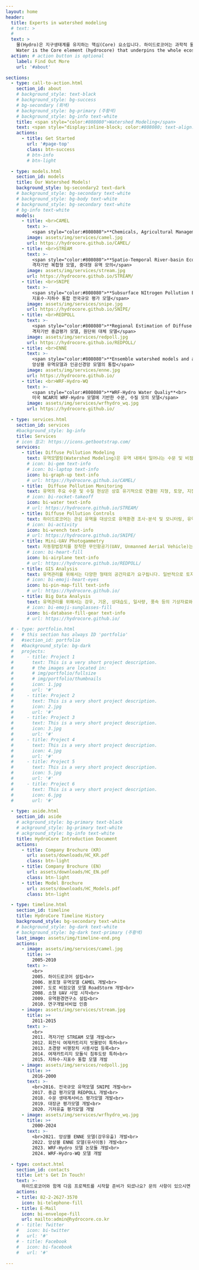 ```yaml
---
layout: home
header:
  title: Experts in watershed modeling
  # text: >
  #   
  text: >
    물(Hydro)은 지구생태계를 유지하는 핵심(Core) 요소입니다. 하이드로코어는 과학적 물관리를 위해 다양한 시공간 규모에 적용 가능한 유역모델을 독자적으로 개발하고 이를 연구사업에 적용하고 있습니다.<br><br>
    Water is the Core element (hydrocore) that underpins the whole ecosystem of the Earth. HydroCore develops watershed models applicable at various spatial and temporal scales and applies them to research projects for scientific water management.
  action: # action button is optional
    label: Find Out More
    url: '#about'

sections:
  - type: call-to-action.html
    section_id: about
    # background_style: text-black
    # background_style: bg-success 
    # bg-secondary (회색)
    # background_style: bg-primary (주황색)
    # background_style: bg-info text-white
    title: <span style="color:#808080">Watershed Modeling</span>
    text: <span style="display:inline-block; color:#808080; text-align:left">물은 지구상의 모든 생물에게 없어서는 안될 필수 생존 요소입니다. 그러나 우리 주변에 있는 하천이나 호수의 물은 자연의 균형을 도외시한 인간 활동으로 인해 본래의 모습을 많이 잃어가고 있습니다. 더욱이 최근에는 기후변화와 무분별한 개발로 인해 자연의 물 순환과정이 왜곡되어 홍수, 건천, 수질오염 및 수생태계 교란 등의 현상이 빈번하게 발생하고 있습니다.<br><br>유역모델은 유역 내에서 발생하는 수문현상과 이와 연관된 오염물질 거동 양상을 수학적으로 표현한 컴퓨터 모의 도구입니다.유역모델은 유역관리를 위해 사용되는 과학적 도구로 유역모델을 이용하여 우리는 유역에서 일어나는 수문현상과 오염부하의 시공간적 분포 특성을 정밀하게 이해할 수 있습니다.</span><br><br><span style="display:inline-block; color:#808080; font-size:1.7em">**HydroCore**</span><br><br><span style="display:inline-block; color:#808080; text-align:left">하이드로코어는 지난 20여 년의 시간동안 독자적으로 국내 유역환경 특성을 반영한 CAMEL, STREAM 등 다수의 유역모델을 개발하여 왔습니다. 하이드로코어에서 개발한 유역모델은 다음의 특징을 갖고 있습니다.<br><br>- 정방형 격자로 유역을 분할합니다.<br>- 격자는 수직방향으로 토양층과 대수층으로 구성됩니다.<br>- 탄소를 명시적으로 모의합니다.<br>- 탄소, 질소, 인은 입자크기에 따라 용존성, 입자성으로 구분하고 분해속도에 따라 생분해성, 난분해성으로 구분합니다.<br>- 유사는 입도크기에 따라 clay, silt, fine sand, coarse sand 등으로 구분하여 모의합니다.<br>- 논둑과 물꼬에 의한 유출 제어를 모의합니다.<br>-벼의 생육 시기에 때른 관개를 모의합니다.<br>- 도시지역 불투수지표면에서의 강우유출과 오염물질 축적을 모의합니다. <br>- 도시지역의 분류식, 합류식 관망시스템과 차집, 월류를 모의합니다.<br><br>하이드로코어는 연구지역의 환경특성과 연구목적에 적합한 최적의 유역모델을 제공합니다. 이를 통해 환경 변화에 따른 미래의 수문, 수질 변동성을 예측하고 유역 특성에 따른 최적의 관리 방안을 과학적으로 제시하고 있습니다.</span>
    actions:
      - title: Get Started
        url: '#page-top'
        class: btn-success 
        # btn-info
        # btn-light

  - type: models.html
    section_id: models
    title: Our Watershed Models!
    background_style: bg-secondary2 text-dark
    # background_style: bg-secondary text-white
    # background_style: bg-body text-white
    # background_style: bg-secondary text-white
    # bg-info text-white
    models:
      - title: <br>CAMEL
        text: >-
          <span style="color:#808080">**Chemicals, Agricultural Management and Erosion Losses**<br>분포형 모델, 소유역 상세 모의</span>
        image: assets/img/services/camel.jpg
        url: https://hydrocore.github.io/CAMEL/
      - title: <br>STREAM
        text: >- 
          <span style="color:#808080">**Spatio-Temporal River-basin Eco-hydrology Analysis Model**<br>
          격자기반 복합형 모델, 중대형 유역 모의</span>
        image: assets/img/services/stream.jpg
        url: https://hydrocore.github.io/STREAM/
      - title: <br>SNIPE
        text: >- 
          <span style="color:#808080">**Subsurface NItrogen Pollution Evaluation**<br>
          지표수-지하수 통합 전국규모 평가 모델</span>
        image: assets/img/services/snipe.jpg
        url: https://hydrocore.github.io/SNIPE/
      - title: <br>REDPOLL
        text: >- 
          <span style="color:#808080">**Regional Estimation of Diffuse POLlution Loads**<br>
          격자기반 중급평가 모델, 원단위 대체 모델</span>
        image: assets/img/services/redpoll.jpg
        url: https://hydrocore.github.io/REDPOLL/
      - title: <br>ENNE
        text: >- 
          <span style="color:#808080">**Ensemble watershed models and artificial Neural Network for Environment estimation**<br>
          앙상블 유역모델과 인공신경망 모델의 통합</span>
        image: assets/img/services/enne.jpg
        url: https://hydrocore.github.io/
      - title: <br>WRF-Hydro-WQ
        text: >- 
          <span style="color:#808080">**WRF-Hydro Water Qualiy**<br>
          미국 NCAR의 WRF-Hydro 모델에 기반한 수문, 수질 모의 모델</span>
        image: assets/img/services/wrfhydro_wq.jpg
        url: https://hydrocore.github.io/

  - type: services.html
    section_id: services
    #background_style: bg-info
    title: Services
    # icon 참고: https://icons.getbootstrap.com/
    services:
      - title: Diffuse Pollution Modeling
        text: 유역모델링(Watershed Modeling)은 유역 내에서 일어나는 수문 및 비점오염 현상을 과정별로 이해하고, 그 시공간적 분포를 파악하며, 기후나 토지이용 등 환경변화의 결과를 예측하기 위한 매우 유력한 수단입니다. 하이드로코어는 국내외에서 널리 이용되고 있는 SWAT, HSPF, SWMM 등의 유역모델은 물론, 우리나라의 환경특성에 적합한 CAMEL, STREAM 등 분포형 유역모델을 독자적으로 개발하고 적용하는 국내 최고의 유역모델링 기술을 보유하고 있습니다.
        # icon: bi-gem text-info
        # icon: bi-laptop text-info
        icon: bi-graph-up text-info
        # url: https://hydrocore.github.io/CAMEL/
      - title:  Diffuse Pollution Monitoring
        text: 유역의 주요 수문 및 수질 현상은 상호 유기적으로 연결된 지형, 토양, 지질, 식생, 토지이용 등 환경요소와 기상 현상에 의해 결정됩니다. 따라서, 유역에서의 비점오염 현상을 이해하고 문제점을 파악하기 위해서는 유역환경에 대한 조사분석이 반드시 필요합니다. 하이드로코어는 각종 환경요소에 대한 다양한 현장조사 경험을 바탕으로 최고 수준의 맞춤형 모니터링 서비스를 제공합니다.
        # icon: bi-rocket-takeoff
        icon: bi-water text-info
        # url: https://hydrocore.github.io/STREAM/
      - title: Diffuse Pollution Controls 
        text: 하이드로코어는 관심 유역을 대상으로 유역환경 조사·분석 및 모니터링, 유역/하천 모델링 기법을 바탕으로 하여 구조적·비구조적 비점오염 저감방안의 설치 및 운영에 대한 타당성을 조사·분석하고, 기본계획을 수립하는 서비스를 제공합니다
        # icon: bi-activity
        icon: bi-wrench text-info
        # url: https://hydrocore.github.io/SNIPE/
      - title: Mini-UAV Photogammetry
        text: 자동항법장치를 장착한 무인항공기(UAV, Unmanned Aerial Vehicle)는 근래에 들어 급속하게 발전하고 있는 기술분야로서, 이를 이용한 항공사진촬영과 영상분석을 통해 고해상도 토지피복도와 수치고도자료(DEM)를 용이하게 획득할 수 있습니다. 하이드로코어는 자동항법장치를 장착한 소형 무인항공기를 이용하여 유역과 하천에 대한 공간정보를 신속하게 획득하고 분석하며, 영상 데이타베이스를 구축하는 최첨단 서비스를 제공합니다.
        # icon: bi-heart-fill
        icon: bi-airplane text-info
        # url: https://hydrocore.github.io/REDPOLL/
      - title: GIS Analysis
        text: 유역관리를 위해서는 다양한 형태의 공간자료가 요구됩니다. 일반적으로 토지이용, 토양, 지형(고도, 경사 등), 하천, 식생, 지질 등의 자료가 필요합니다. 하이드로코어는 지리정보시스템(GIS)를 이용하여 이러한 공간자료의 생성, 분석 등의 서비스를 제공합니다. 
        # icon: bi-emoji-heart-eyes
        icon: bi-pin-map-fill text-info
        # url: https://hydrocore.github.io/
      - title: Big Data Analysis
        text: 유역관리를 위해서는 강우, 기온, 상대습도, 일사량, 풍속 등의 기상자료와 하천 수질 및 유량 관측자료가 필요합니다. 이러한 자료는 일반적으로 다년에 걸쳐 수집되어 데이터 양이 매우 많아 분석을 통한 현상 이해와 경향을 알아내기에 어려움이 있습니다. 하이드로코어는 빅데이터 분석과 딥러닝 기술을 이용하여 대용량 환경자료 해석과 분석 서비스를 제공합니다.
        # icon: bi-emoji-sunglasses-fill
        icon: bi-database-fill-gear text-info
        # url: https://hydrocore.github.io/

  # - type: portfolio.html
  #   # this section has always ID 'portfolio'
  #   #section_id: portfolio
  #   #background_style: bg-dark
  #   projects:
  #     - title: Project 1
  #       text: This is a very short project description.
  #       # the images are located in:
  #       # img/portfolio/fullsize
  #       # img/portfolio/thumbnails
  #       icon: 1.jpg
  #       url: '#'
  #     - title: Project 2
  #       text: This is a very short project description.
  #       icon: 2.jpg
  #       url: '#'
  #     - title: Project 3
  #       text: This is a very short project description.
  #       icon: 3.jpg
  #       url: '#'
  #     - title: Project 4
  #       text: This is a very short project description.
  #       icon: 4.jpg
  #       url: '#'
  #     - title: Project 5
  #       text: This is a very short project description.
  #       icon: 5.jpg
  #       url: '#'
  #     - title: Project 6
  #       text: This is a very short project description.
  #       icon: 6.jpg
  #       url: '#'

  - type: aside.html
    section_id: aside
    # ackground_style: bg-primary text-black 
    # ackground_style: bg-primary text-white
    # ackground_style: bg-info text-white
    title: HydroCore Introduction Document
    actions:
      - title: Company Brochure (KR)
        url: assets/downloads/HC_KR.pdf
        class: btn-light
      - title: Company Brochure (EN)
        url: assets/downloads/HC_EN.pdf
        class: btn-light
      - title: Model Brochure
        url: assets/downloads/HC_Models.pdf
        class: btn-light

  - type: timeline.html
    section_id: timeline
    title: HydroCore Timeline History
    background_style: bg-secondary text-white
    # background_style: bg-dark text-white
    # background_style: bg-dark text-primary (주황색)
    last_image: assets/img/timeline-end.png
    actions:
      - image: assets/img/services/camel.jpg
        title: >+
          2005-2010
        text: >-
          <br>
          2005. 하이드로코어 설립<br>
          2006. 분포형 유역모델 CAMEL 개발<br> 
          2007. 도로 비점오염 모델 RoadStorm 개발<br>
          2008. 소형 UAV 사업 시작<br>
          2009. 유역환경연구소 설립<br>
          2010. 연구개발서비업 인증
      - image: assets/img/services/stream.jpg
        title: >+
          2011-2015
        text: >-
          <br>
          2011. 격자기반 STREAM 모델 개발<br>
          2012. 회전식 여재카트리지 빗물받이 특허<br>
          2013. 초경량 비행장치 사용사업 등록<br>
          2014. 여재카트리지 모듈식 침투도랑 특허<br>
          2015. 지하수-지표수 통합 모델 개발
      - image: assets/img/services/redpoll.jpg
        title: >+
          2016-2000
        text: >-
          <br>2016. 전국규모 유역모델 SNIPE 개발<br>  
          2017. 중급 평가모델 REDPOLL 개발<br>       
          2018. 수문 생태계서비스 평가모델 개발<br>
          2019. 대장균 평가모델 개발<br>
          2020. 기저유출 평가모델 개발
      - image: assets/img/services/wrfhydro_wq.jpg        
        title: >+
          2000-2024
        text: >-
          <br>2021. 앙상블 ENNE 모델(강우유출) 개발<br>      
          2022. 앙상블 ENNE 모델(유사이동) 개발<br>    
          2023. WRF-Hydro 모델 논모듈 개발<br>
          2024. WRF-Hydro-WQ 모델 개발  

  - type: contact.html
    section_id: contacts
    title: Let's Get In Touch!
    text: >-
      하이드로코어와 함께 다음 프로젝트를 시작할 준비가 되셨나요? 문의 사항이 있으시면 아래 전화나 이메일로 연락주시기 바랍니다. 가능한 한 빨리 답변드리겠습니다!
    actions:
    - title: 82-2-2627-3570
      icon: bi-telephone-fill
    - title: E-Mail
      icon: bi-envelope-fill
      url: mailto:admin@hydrocore.co.kr
    # - title: Twitter
    #   icon: bi-twitter
    #   url: '#'
    # - title: Facebook
    #   icon: bi-facebook
    #   url: '#'

---
```

